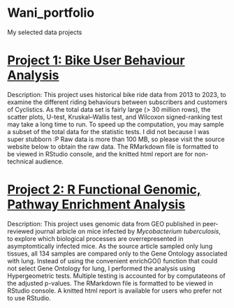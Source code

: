 # Wani_portfolio
 My selected data projects

# [Project 1: Bike User Behaviour Analysis](https://github.com/Wani2Y/Bike-user-behaviour-analysis-R)
Description: This project uses historical bike ride data from 2013 to 2023, to examine the different riding behaviours between subscribers and customers of Cyclistics.
As the total data set is fairly large (> 30 million rows), the scatter plots, U-test, Kruskal–Wallis test, and Wilcoxon signed-ranking test may take a long time to run. To speed up the computation, you may sample a subset of the total data for the statistic tests. I did not because I was super stubborn :P
Raw data is more than 100 MB, so please visit the source website below to obtain the raw data.
The RMarkdown file is formatted to be viewed in RStudio console, and the knitted html report are for non-technical audience.

# [Project 2: R Functional Genomic, Pathway Enrichment Analysis](https://github.com/Wani2Y/microarray-Gene_Ontology-R)
Description: This project uses genomic data from GEO published in peer-reviewed journal arbicle on mice infected by $\textit{Mycobacterium tuberculosis}$, to explore which biological processes are overrepresented in asymptomtically infected mice.
As the source article sampled only lung tissues, all 134 samples are compared only to the Gene Ontology associated with lung. Instead of using the convenient enrichGO() function that could not select Gene Ontology for lung, I performed the analysis using Hypergeometric tests. Multiple testing is accounted for by computateons of the adjusted p-values.
The RMarkdown file is formatted to be viewed in RStudio console. A knitted html report is available for users who prefer not to use RStudio.
